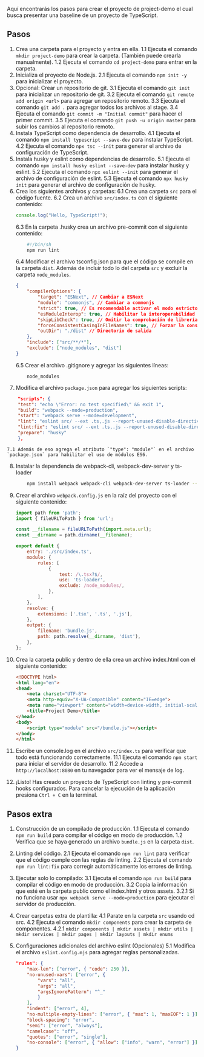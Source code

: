 Aquí encontrarás los pasos para crear el proyecto de project-demo el cual busca presentar una baseline de un proyecto de TypeScript.

## Pasos

1. Crea una carpeta para el proyecto y entra en ella.
    1.1 Ejecuta el comando `mkdir project-demo` para crear la carpeta. (También puede crearla manualmente).
    1.2 Ejecuta el comando `cd project-demo` para entrar en la carpeta.
2. Inicializa el proyecto de Node.js.
    2.1 Ejecuta el comando `npm init -y` para inicializar el proyecto.
3. Opcional: Crear un repositorio de git.
    3.1 Ejecuta el comando `git init` para inicializar un repositorio de git.
    3.2 Ejecuta el comando `git remote add origin <url>` para agregar un repositorio remoto.
    3.3 Ejecuta el comando `git add .` para agregar todos los archivos al stage.
    3.4 Ejecuta el comando `git commit -m "Initial commit"` para hacer el primer commit.
    3.5 Ejecuta el comando `git push -u origin master` para subir los cambios al repositorio remoto.
4. Instala TypeScript como dependencia de desarrollo.
    4.1 Ejecuta el comando `npm install typescript --save-dev` para instalar TypeScript.
    4.2 Ejecuta el comando `npx tsc --init` para generar el archivo de configuración de TypeScript.
5. Instala husky y eslint como dependencias de desarrollo.
    5.1 Ejecuta el comando `npm install husky eslint --save-dev` para instalar husky y eslint.
    5.2 Ejecuta el comando `npx eslint --init` para generar el archivo de configuración de eslint.
    5.3 Ejecuta el comando `npx husky init` para generar el archivo de configuración de husky.
6. Crea los siguientes archivos y carpetas:
    6.1 Crea una carpeta `src` para el código fuente.
    6.2 Crea un archivo `src/index.ts` con el siguiente contenido:
    ```typescript
    console.log("Hello, TypeScript!");
    ```
    6.3 En la carpeta .husky crea un archivo pre-commit con el siguiente contenido:
    ```bash
        #!/bin/sh
        npm run lint
    ```
    6.4 Modificar el archivo tsconfig.json para que el código se compile en la carpeta `dist`. Además de incluir todo lo del carpeta `src` y excluir la carpeta `node_modules`.
    ```json
    {
        "compilerOptions": {
            "target": "ESNext", // Cambiar a ESNext
            "module": "commonjs", // Cambiar a commonjs
            "strict": true, // Es recomendable activar el modo estricto
            "esModuleInterop": true, // Habilitar la interoperabilidad de módulos
            "skipLibCheck": true, // Omitir la comprobación de librerías
            "forceConsistentCasingInFileNames": true, // Forzar la consistencia en los nombres de archivo, útil para evitar errores en sistemas de archivos que no distinguen entre mayúsculas y minúsculas
            "outDir": "./dist" // Directorio de salida
        },
        "include": ["src/**/*"],
        "exclude": ["node_modules", "dist"]
    }
    ```
    6.5 Crear el archivo .gitignore y agregar las siguientes líneas:
    ```
        node_modules
    ```
7. Modifica el archivo `package.json` para agregar los siguientes scripts:
```json
    "scripts": {
    "test": "echo \"Error: no test specified\" && exit 1",
    "build": "webpack --mode=production",
    "start": "webpack serve --mode=development",
    "lint": "eslint src/ --ext .ts,.js --report-unused-disable-directives",
    "lint:fix": "eslint src/ --ext .ts,.js --report-unused-disable-directives --fix",
    "prepare": "husky"
    },
```
    7.1 Además de eso agrega el atributo `"type": "module"` en el archivo `package.json` para habilitar el uso de módulos ES6.
8. Instalar la dependencia de webpack-cli, webpack-dev-server y ts-loader
    ```bash
        npm install webpack webpack-cli webpack-dev-server ts-loader --save-dev
    ```
9. Crear el archivo `webpack.config.js` en la raíz del proyecto con el siguiente contenido:
    ```javascript
    import path from 'path';
    import { fileURLToPath } from 'url';

    const __filename = fileURLToPath(import.meta.url);
    const __dirname = path.dirname(__filename);

    export default {
        entry: './src/index.ts',
        module: {
            rules: [
                {
                    test: /\.tsx?$/,
                    use: 'ts-loader',
                    exclude: /node_modules/,
                },
            ],
        },
        resolve: {
            extensions: ['.tsx', '.ts', '.js'],
        },
        output: {
            filename: 'bundle.js',
            path: path.resolve(__dirname, 'dist'),
        },
    };
    ```

10. Crea la carpeta public y dentro de ella crea un archivo index.html con el siguiente contenido:
    ```html
    <!DOCTYPE html>
    <html lang="en">
    <head>
        <meta charset="UTF-8">
        <meta http-equiv="X-UA-Compatible" content="IE=edge">
        <meta name="viewport" content="width=device-width, initial-scale=1.0">
        <title>Project Demo</title>
    </head>
    <body>
        <script type="module" src="/bundle.js"></script>
    </body>
    </html>
    ```
11. Escribe un console.log en el archivo `src/index.ts` para verificar que todo está funcionando correctamente.
    11.1 Ejecuta el comando `npm start` para iniciar el servidor de desarrollo.
    11.2 Accede a `http://localhost:8080` en tu navegador para ver el mensaje de log.
12. ¡Listo! Has creado un proyecto de TypeScript con linting y pre-commit hooks configurados.
Para cancelar la ejecución de la aplicación presiona `Ctrl + C` en la terminal.

## Pasos extra

1. Construcción de un compilado de producción.
    1.1 Ejecuta el comando `npm run build` para compilar el código en modo de producción.
    1.2 Verifica que se haya generado un archivo `bundle.js` en la carpeta `dist`.

2. Linting del código.
    2.1 Ejecuta el comando `npm run lint` para verificar que el código cumple con las reglas de linting.
    2.2 Ejecuta el comando `npm run lint:fix` para corregir automáticamente los errores de linting.

3. Ejecutar solo lo compilado:
    3.1 Ejecuta el comando `npm run build` para compilar el código en modo de producción.
    3.2 Copia la información que esté en la carpeta public como el index.html y otros assets.
    3.2.1 Si no funciona usar `npx webpack serve --mode=production` para ejecutar el servidor de producción.

4. Crear carpetas extra de plantilla: 
    4.1 Parate en la carpeta `src` usando cd src.
    4.2 Ejecuta el comando `mkdir components` para crear la carpeta de componentes.
        4.2.1 `mkdir components | mkdir assets | mkdir utils | mkdir services | mkdir pages | mkdir layouts | mkdir enums`

5. Configuraciones adicionales del archivo eslint (Opcionales)
    5.1 Modifica el archivo `eslint.config.mjs` para agregar reglas personalizadas.
    ```json
    "rules": {
        "max-len": ["error", { "code": 250 }],
        "no-unused-vars": ["error", {
            "vars": "all",
            "args": "all",
            "argsIgnorePattern": "^_"
            }
        ],
        "indent": ["error", 4],
        "no-multiple-empty-lines": ["error", { "max": 1, "maxEOF": 1 }],
        "block-spacing": "error",
        "semi": ["error", "always"],
        "camelcase": "off",
        "quotes": ["error", "single"],
        "no-console": ["error", { "allow": ["info", "warn", "error"] }]
    }
    ```
